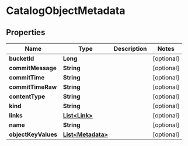 
# CatalogObjectMetadata

## Properties
Name | Type | Description | Notes
------------ | ------------- | ------------- | -------------
**bucketId** | **Long** |  |  [optional]
**commitMessage** | **String** |  |  [optional]
**commitTime** | **String** |  |  [optional]
**commitTimeRaw** | **String** |  |  [optional]
**contentType** | **String** |  |  [optional]
**kind** | **String** |  |  [optional]
**links** | [**List&lt;Link&gt;**](Link.md) |  |  [optional]
**name** | **String** |  |  [optional]
**objectKeyValues** | [**List&lt;Metadata&gt;**](Metadata.md) |  |  [optional]




